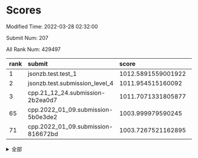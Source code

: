 # Scores

Modified Time: 2022-03-28 02:32:00

Submit Num: 207

All Rank Num: 429497

| rank |               submit               |       score        |       sigma        | pk_num |
| :--- | :--------------------------------- | :----------------- | :----------------- | :----- |
| 1    | jsonzb.test.test_1                 | 1012.5891559001922 | 0.800868608226938  | 8301   |
| 2    | jsonzb.test.submission_level_4     | 1011.954515160092  | 0.813582801180281  | 8300   |
| 3    | cpp.21_12_24.submission-2b2ea0d7   | 1011.7071331805877 | 0.7721183840981313 | 8298   |
| 65   | cpp.2022_01_09.submission-5b0e3de2 | 1003.999979590245  | 0.7193401448966588 | 8300   |
| 71   | cpp.2022_01_09.submission-816672bd | 1003.7267521162895 | 0.7235117451909878 | 8299   |


<details>
<summary>全部</summary>

| rank |                 submit                 |       score        |       sigma        | pk_num |
| :--- | :------------------------------------- | :----------------- | :----------------- | :----- |
| 1    | jsonzb.test.test_1                     | 1012.5891559001922 | 0.800868608226938  | 8301   |
| 2    | jsonzb.test.submission_level_4         | 1011.954515160092  | 0.813582801180281  | 8300   |
| 3    | cpp.21_12_24.submission-2b2ea0d7       | 1011.7071331805877 | 0.7721183840981313 | 8298   |
| 4    | gobigger.level_3.submission_level_3_30 | 1011.2699597563467 | 0.784875171502042  | 8303   |
| 5    | gobigger.level_3.submission_level_3_2  | 1011.1828776355322 | 0.7704203325296664 | 8298   |
| 6    | gobigger.level_3.submission_level_3_48 | 1011.0999246919527 | 0.7759590995133829 | 8300   |
| 7    | gobigger.level_3.submission_level_3_33 | 1011.0875440343553 | 0.7718410007655395 | 8295   |
| 8    | gobigger.level_3.submission_level_3_21 | 1011.0715388821866 | 0.7716292907169294 | 8303   |
| 9    | gobigger.level_3.submission_level_3_10 | 1011.0105854109582 | 0.783295026485306  | 8300   |
| 10   | gobigger.level_3.submission_level_3_11 | 1010.9629916402406 | 0.7594887760508482 | 8299   |
| 11   | gobigger.level_3.submission_level_3_42 | 1010.8964472301396 | 0.767009936169655  | 8297   |
| 12   | gobigger.level_3.submission_level_3_22 | 1010.8789907079773 | 0.7946970783038114 | 8304   |
| 13   | gobigger.level_3.submission_level_3_25 | 1010.7055940224287 | 0.7673560943506491 | 8301   |
| 14   | gobigger.level_3.submission_level_3_1  | 1010.6539492051701 | 0.7742731528339268 | 8299   |
| 15   | gobigger.level_3.submission_level_3_44 | 1010.6202105422568 | 0.7612668678154739 | 8298   |
| 16   | gobigger.level_3.submission_level_3_31 | 1010.5738232831267 | 0.7659485029620839 | 8305   |
| 17   | gobigger.level_3.submission_level_3_46 | 1010.5506633828234 | 0.7618693085511388 | 8299   |
| 18   | gobigger.level_3.submission_level_3_24 | 1010.5187568561685 | 0.7581060252373535 | 8301   |
| 19   | gobigger.level_3.submission_level_3_19 | 1010.4398230519524 | 0.7768876681895469 | 8297   |
| 20   | gobigger.level_3.submission_level_3_13 | 1010.4151545788224 | 0.7517476645946604 | 8303   |
| 21   | gobigger.level_3.submission_level_3_0  | 1010.3949264280824 | 0.7720109979529696 | 8294   |
| 22   | gobigger.level_3.submission_level_3_47 | 1010.3830622006369 | 0.755044681872055  | 8305   |
| 23   | gobigger.level_3.submission_level_3_34 | 1010.3633403264665 | 0.7500786870370943 | 8298   |
| 24   | gobigger.level_3.submission_level_3_9  | 1010.3367726769234 | 0.7371525852622353 | 8295   |
| 25   | gobigger.level_3.submission_level_3_32 | 1010.3363055346776 | 0.7555732223058808 | 8299   |
| 26   | gobigger.level_3.submission_level_3_8  | 1010.3040171648813 | 0.7715361377772628 | 8294   |
| 27   | gobigger.level_3.submission_level_3_6  | 1010.2871341894166 | 0.7744539512646896 | 8299   |
| 28   | gobigger.level_3.submission_level_3_28 | 1010.1973807435554 | 0.7408239136905708 | 8294   |
| 29   | gobigger.level_3.submission_level_3_27 | 1010.1640677899512 | 0.7538072792579181 | 8300   |
| 30   | gobigger.level_3.submission_level_3_37 | 1010.1217010426467 | 0.7652358360542321 | 8299   |
| 31   | gobigger.level_3.submission_level_3_17 | 1010.0733670776978 | 0.7506471389114155 | 8299   |
| 32   | gobigger.level_3.submission_level_3_49 | 1009.9659287426736 | 0.7613542515838269 | 8293   |
| 33   | gobigger.level_3.submission_level_3_45 | 1009.9651649430461 | 0.7540359652965907 | 8300   |
| 34   | gobigger.level_3.submission_level_3_16 | 1009.8844338796097 | 0.7581039059451999 | 8301   |
| 35   | gobigger.level_3.submission_level_3_38 | 1009.7632612130117 | 0.7386405988826052 | 8300   |
| 36   | gobigger.level_3.submission_level_3_4  | 1009.6221196442983 | 0.7604604837565279 | 8302   |
| 37   | gobigger.level_3.submission_level_3_43 | 1009.6035935874305 | 0.743768493163312  | 8298   |
| 38   | gobigger.level_3.submission_level_3_20 | 1009.5316254431561 | 0.7553264072490045 | 8302   |
| 39   | gobigger.level_3.submission_level_3_29 | 1009.4508105683927 | 0.7530554929433934 | 8297   |
| 40   | gobigger.level_3.submission_level_3_26 | 1009.3508595182088 | 0.7684675207011961 | 8299   |
| 41   | gobigger.level_3.submission_level_3_39 | 1009.3170724448614 | 0.7405631677428355 | 8300   |
| 42   | gobigger.level_3.submission_level_3_18 | 1009.2197720550286 | 0.7486063646543023 | 8296   |
| 43   | gobigger.level_3.submission_level_3_7  | 1009.2181039880122 | 0.7680150998369282 | 8297   |
| 44   | gobigger.level_3.submission_level_3_36 | 1009.1761192239375 | 0.739632024125676  | 8296   |
| 45   | gobigger.level_3.submission_level_3_5  | 1009.1597014498213 | 0.7455222719341181 | 8301   |
| 46   | gobigger.level_3.submission_level_3_15 | 1009.0609444073109 | 0.7420011488583531 | 8300   |
| 47   | gobigger.level_3.submission_level_3_41 | 1008.7972929733099 | 0.7327954935805584 | 8302   |
| 48   | gobigger.level_3.submission_level_3_40 | 1008.7507692039298 | 0.7571125817726662 | 8301   |
| 49   | gobigger.level_3.submission_level_3_12 | 1008.7026906209709 | 0.7471792997299803 | 8298   |
| 50   | gobigger.level_3.submission_level_3_35 | 1008.6225110405225 | 0.7511253813793607 | 8298   |
| 51   | gobigger.level_3.submission_level_3_14 | 1008.5265181139969 | 0.7404274980129925 | 8294   |
| 52   | gobigger.level_3.submission_level_3_3  | 1008.4921160796081 | 0.7559912127464176 | 8306   |
| 53   | gobigger.level_3.submission_level_3_23 | 1008.274569440242  | 0.7312027350541959 | 8299   |
| 54   | gobigger.level_1.submission_level_1_12 | 1005.2886742278027 | 0.7282960103298094 | 8299   |
| 55   | gobigger.level_1.submission_level_1_8  | 1005.2580655812474 | 0.728562548013307  | 8297   |
| 56   | gobigger.level_1.submission_level_1_36 | 1005.2009218636362 | 0.715773734597245  | 8296   |
| 57   | gobigger.level_1.submission_level_1_1  | 1005.0010709557683 | 0.7272860220909267 | 8301   |
| 58   | gobigger.level_1.submission_level_1_35 | 1004.9183016794087 | 0.7252116344496428 | 8301   |
| 59   | gobigger.level_1.submission_level_1_23 | 1004.7996761249282 | 0.7112891341696269 | 8298   |
| 60   | gobigger.level_1.submission_level_1_41 | 1004.6242755112478 | 0.7213578211202398 | 8300   |
| 61   | gobigger.level_1.submission_level_1_22 | 1004.5033343694726 | 0.7142728320047033 | 8302   |
| 62   | gobigger.level_1.submission_level_1_21 | 1004.4176494524645 | 0.7262929377722112 | 8305   |
| 63   | gobigger.level_1.submission_level_1_34 | 1004.1443224497294 | 0.7249493810130547 | 8301   |
| 64   | gobigger.level_1.submission_level_1_25 | 1004.1403910291377 | 0.7059223507179792 | 8304   |
| 65   | cpp.2022_01_09.submission-5b0e3de2     | 1003.999979590245  | 0.7193401448966588 | 8300   |
| 66   | gobigger.level_1.submission_level_1_5  | 1003.9493827081045 | 0.7168547490295574 | 8302   |
| 67   | gobigger.level_1.submission_level_1_7  | 1003.9311100023951 | 0.7118353890982234 | 8297   |
| 68   | gobigger.level_1.submission_level_1_45 | 1003.8290422648032 | 0.7174902511221944 | 8301   |
| 69   | gobigger.level_1.submission_level_1_33 | 1003.7705928245837 | 0.730847769396832  | 8301   |
| 70   | gobigger.level_1.submission_level_1_32 | 1003.7530494536968 | 0.7177824785214297 | 8296   |
| 71   | cpp.2022_01_09.submission-816672bd     | 1003.7267521162895 | 0.7235117451909878 | 8299   |
| 72   | gobigger.level_1.submission_level_1_44 | 1003.7247140658102 | 0.7220151010043758 | 8303   |
| 73   | gobigger.level_1.submission_level_1_3  | 1003.6657560229247 | 0.7148748630291667 | 8300   |
| 74   | gobigger.level_1.submission_level_1_9  | 1003.6007054394305 | 0.7250651251659496 | 8301   |
| 75   | gobigger.level_1.submission_level_1_4  | 1003.5725591709325 | 0.7196663632476104 | 8302   |
| 76   | gobigger.level_1.submission_level_1_24 | 1003.5530144219117 | 0.7209072130188783 | 8297   |
| 77   | gobigger.level_1.submission_level_1_15 | 1003.5171029824243 | 0.7126305221778634 | 8305   |
| 78   | gobigger.level_1.submission_level_1_13 | 1003.4938995093718 | 0.7315276286900266 | 8299   |
| 79   | gobigger.level_1.submission_level_1_37 | 1003.4497010658474 | 0.7184193170637949 | 8295   |
| 80   | gobigger.level_1.submission_level_1_46 | 1003.3184268945624 | 0.7239762727360439 | 8300   |
| 81   | gobigger.level_1.submission_level_1_2  | 1003.301671622555  | 0.7191797989772016 | 8300   |
| 82   | gobigger.level_1.submission_level_1_17 | 1003.2482563851954 | 0.7231449958078343 | 8301   |
| 83   | gobigger.level_1.submission_level_1_10 | 1003.1299305240061 | 0.706507332209503  | 8300   |
| 84   | gobigger.level_1.submission_level_1_47 | 1003.0856665859624 | 0.72234769131912   | 8301   |
| 85   | gobigger.level_1.submission_level_1_14 | 1002.9920433659692 | 0.7096507661516788 | 8298   |
| 86   | gobigger.level_1.submission_level_1_30 | 1002.9915600682158 | 0.714077264245046  | 8299   |
| 87   | gobigger.level_1.submission_level_1_18 | 1002.971326437949  | 0.7132000152592349 | 8300   |
| 88   | gobigger.level_1.submission_level_1_39 | 1002.9448524229131 | 0.7077032589577978 | 8297   |
| 89   | gobigger.level_1.submission_level_1_28 | 1002.8253077133988 | 0.7048409070900727 | 8301   |
| 90   | gobigger.level_1.submission_level_1_29 | 1002.8102138457226 | 0.7162300879123323 | 8302   |
| 91   | gobigger.level_1.submission_level_1_20 | 1002.7448620137293 | 0.7216735525537722 | 8299   |
| 92   | gobigger.level_1.submission_level_1_27 | 1002.74353587196   | 0.7129269233707406 | 8298   |
| 93   | gobigger.level_1.submission_level_1_11 | 1002.6835448307728 | 0.727286816680952  | 8293   |
| 94   | gobigger.level_1.submission_level_1_49 | 1002.6501845294656 | 0.7082625623861192 | 8298   |
| 95   | gobigger.level_1.submission_level_1_38 | 1002.6217693247074 | 0.7192388001510844 | 8298   |
| 96   | gobigger.level_1.submission_level_1_31 | 1002.6129302955272 | 0.7045181320342275 | 8300   |
| 97   | gobigger.level_1.submission_level_1_0  | 1002.5291866077533 | 0.7186867070653497 | 8298   |
| 98   | gobigger.level_1.submission_level_1_6  | 1002.4891592639532 | 0.7184371521435376 | 8299   |
| 99   | gobigger.level_1.submission_level_1_40 | 1002.4463755325363 | 0.7111121561686893 | 8298   |
| 100  | gobigger.level_1.submission_level_1_48 | 1002.3183898729675 | 0.7113325969164958 | 8298   |
| 101  | gobigger.level_1.submission_level_1_16 | 1002.2109349309079 | 0.7149037036716657 | 8298   |
| 102  | gobigger.level_1.submission_level_1_43 | 1002.0926227167878 | 0.723505560720847  | 8296   |
| 103  | gobigger.level_1.submission_level_1_42 | 1001.7040573395359 | 0.7106789920611588 | 8299   |
| 104  | gobigger.level_1.submission_level_1_19 | 1001.6975161372154 | 0.7077091072121037 | 8299   |
| 105  | gobigger.level_1.submission_level_1_26 | 1001.0151523657586 | 0.7099171341787833 | 8295   |
| 106  | gobigger.random.submission_random_8    | 997.909005987411   | 0.7124669170994221 | 8301   |
| 107  | gobigger.random.submission_random_16   | 997.1331016989149  | 0.7080978820583496 | 8300   |
| 108  | gobigger.random.submission_random_41   | 997.0959915886211  | 0.6971993825734931 | 8294   |
| 109  | gobigger.random.submission_random_45   | 997.0548563723498  | 0.7093068303473362 | 8300   |
| 110  | gobigger.random.submission_random_28   | 997.0454762554646  | 0.6994861613886717 | 8298   |
| 111  | gobigger.random.submission_random_9    | 997.0268032491788  | 0.7128438270482865 | 8301   |
| 112  | gobigger.random.submission_random_7    | 997.0064512264926  | 0.7063978339417308 | 8302   |
| 113  | gobigger.random.submission_random_44   | 996.9335798909736  | 0.7129128166325512 | 8302   |
| 114  | gobigger.random.submission_random_34   | 996.834787102859   | 0.7201054131941406 | 8297   |
| 115  | gobigger.random.submission_random_12   | 996.8171358523163  | 0.7111011889377897 | 8293   |
| 116  | gobigger.random.submission_random_39   | 996.779776417599   | 0.7038209232579766 | 8301   |
| 117  | gobigger.random.submission_random_27   | 996.7488982274795  | 0.7103240774226263 | 8299   |
| 118  | gobigger.random.submission_random_49   | 996.6741144343036  | 0.7029562528290008 | 8300   |
| 119  | gobigger.random.submission_random_6    | 996.4537123312672  | 0.7096898706530644 | 8302   |
| 120  | gobigger.random.submission_random_0    | 996.3132797272245  | 0.7081291659562974 | 8298   |
| 121  | gobigger.random.submission_random_10   | 996.306842434033   | 0.7141304911121921 | 8306   |
| 122  | gobigger.random.submission_random_4    | 996.2603891759269  | 0.7047051946237982 | 8300   |
| 123  | gobigger.random.submission_random_26   | 996.2200715892934  | 0.7187507265847384 | 8299   |
| 124  | gobigger.random.submission_random_42   | 996.1799768555564  | 0.7020359076986454 | 8300   |
| 125  | gobigger.random.submission_random_30   | 996.1544191116724  | 0.717717670979228  | 8298   |
| 126  | gobigger.random.submission_random_14   | 996.1441154141249  | 0.714895698897933  | 8304   |
| 127  | gobigger.random.submission_random_20   | 996.1167044458617  | 0.7040840661323231 | 8297   |
| 128  | gobigger.random.submission_random_17   | 996.0912089980372  | 0.7007421521264764 | 8303   |
| 129  | gobigger.random.submission_random_19   | 996.0823136413212  | 0.7157490829539693 | 8302   |
| 130  | gobigger.random.submission_random_21   | 996.0047730613725  | 0.7095238502682534 | 8298   |
| 131  | gobigger.random.submission_random_13   | 995.958767461205   | 0.7077823244263731 | 8304   |
| 132  | gobigger.random.submission_random_38   | 995.8907625623956  | 0.7013492069192278 | 8297   |
| 133  | gobigger.random.submission_random_35   | 995.888235484307   | 0.6950810688501746 | 8298   |
| 134  | gobigger.random.submission_random_33   | 995.782051995055   | 0.7274608225956315 | 8303   |
| 135  | gobigger.random.submission_random_31   | 995.7601792245807  | 0.7129159449255442 | 8301   |
| 136  | gobigger.random.submission_random_48   | 995.7421011362999  | 0.7160705586648105 | 8298   |
| 137  | gobigger.random.submission_random_11   | 995.6422168187615  | 0.7025837176934845 | 8294   |
| 138  | gobigger.random.submission_random_36   | 995.60248326286    | 0.7198798647358958 | 8295   |
| 139  | gobigger.random.submission_random_25   | 995.5435895540651  | 0.7406571846340758 | 8300   |
| 140  | gobigger.random.submission_random_46   | 995.5399078166608  | 0.7051079884503682 | 8298   |
| 141  | gobigger.random.submission_random_18   | 995.4261855520627  | 0.7241207358378338 | 8301   |
| 142  | gobigger.random.submission_random_37   | 995.364819262907   | 0.6907093226320083 | 8299   |
| 143  | gobigger.random.submission_random_23   | 995.3551027341492  | 0.6949622788558262 | 8299   |
| 144  | gobigger.random.submission_random_43   | 995.2584155966944  | 0.7079549429511078 | 8304   |
| 145  | gobigger.random.submission_random_2    | 995.1985473688753  | 0.7131669481820583 | 8302   |
| 146  | gobigger.random.submission_random_5    | 995.1534372754022  | 0.7123928211916392 | 8297   |
| 147  | gobigger.random.submission_random_29   | 995.0623394932263  | 0.723701202044737  | 8296   |
| 148  | gobigger.random.submission_random_32   | 995.0270485474922  | 0.7133558923642431 | 8295   |
| 149  | gobigger.random.submission_random_15   | 994.9686168048487  | 0.7177488602368507 | 8299   |
| 150  | gobigger.random.submission_random_47   | 994.8456119512759  | 0.7015815236029052 | 8303   |
| 151  | gobigger.random.submission_random_24   | 994.817478514095   | 0.726258697996352  | 8303   |
| 152  | gobigger.random.submission_random_40   | 994.6155899628772  | 0.7175447883547308 | 8300   |
| 153  | gobigger.random.submission_random_3    | 994.5504426162302  | 0.7261768633605743 | 8300   |
| 154  | gobigger.random.submission_random_22   | 994.4860721080864  | 0.7312482586125585 | 8301   |
| 155  | gobigger.random.submission_random_1    | 994.3829732848195  | 0.7224430227594664 | 8297   |
| 156  | gobigger.level_2.submission_level_2_12 | 994.1773337755185  | 0.7441583802462217 | 8296   |
| 157  | gobigger.level_2.submission_level_2_27 | 994.172199376318   | 0.7200341315968916 | 8296   |
| 158  | gobigger.level_2.submission_level_2_43 | 993.9995479560276  | 0.7170309551828759 | 8305   |
| 159  | gobigger.level_2.submission_level_2_19 | 993.8490863421282  | 0.747107392760453  | 8303   |
| 160  | gobigger.level_2.submission_level_2_6  | 993.7119136372511  | 0.7494186000301188 | 8295   |
| 161  | gobigger.level_2.submission_level_2_2  | 993.6314740096531  | 0.7339372422553614 | 8301   |
| 162  | gobigger.level_2.submission_level_2_46 | 993.5314721426264  | 0.7207414615019928 | 8302   |
| 163  | gobigger.level_2.submission_level_2_36 | 993.5058419641387  | 0.7351616839142684 | 8301   |
| 164  | gobigger.level_2.submission_level_2_30 | 993.3820788509382  | 0.7459296126380442 | 8302   |
| 165  | gobigger.level_2.submission_level_2_29 | 993.303142678478   | 0.7400364678446327 | 8299   |
| 166  | gobigger.level_2.submission_level_2_8  | 993.1793010760839  | 0.7381578259945433 | 8302   |
| 167  | gobigger.level_2.submission_level_2_25 | 993.0328450221523  | 0.7320235859378522 | 8300   |
| 168  | gobigger.level_2.submission_level_2_5  | 992.9759566597073  | 0.733574708757098  | 8301   |
| 169  | gobigger.level_2.submission_level_2_38 | 992.9638740547423  | 0.7420035860329454 | 8299   |
| 170  | gobigger.level_2.submission_level_2_1  | 992.962174409104   | 0.7488544230246724 | 8299   |
| 171  | gobigger.level_2.submission_level_2_28 | 992.9077313226782  | 0.7412072354645614 | 8295   |
| 172  | gobigger.level_2.submission_level_2_9  | 992.8662388508267  | 0.7196277790364731 | 8305   |
| 173  | gobigger.level_2.submission_level_2_33 | 992.8575696276523  | 0.7405832302626273 | 8299   |
| 174  | gobigger.level_2.submission_level_2_45 | 992.7998134314023  | 0.747352702527684  | 8300   |
| 175  | gobigger.level_2.submission_level_2_44 | 992.6462526588906  | 0.7266119605453686 | 8299   |
| 176  | gobigger.level_2.submission_level_2_31 | 992.6094894947331  | 0.7350917174634221 | 8293   |
| 177  | gobigger.level_2.submission_level_2_49 | 992.5613794489024  | 0.7476517286805006 | 8296   |
| 178  | gobigger.level_2.submission_level_2_16 | 992.271277936764   | 0.744236879966533  | 8300   |
| 179  | gobigger.level_2.submission_level_2_37 | 992.2535343462822  | 0.7400231347346458 | 8298   |
| 180  | gobigger.level_2.submission_level_2_32 | 992.2481962131317  | 0.732196323333063  | 8299   |
| 181  | gobigger.level_2.submission_level_2_10 | 992.2414731396336  | 0.7390315329305372 | 8299   |
| 182  | gobigger.level_2.submission_level_2_3  | 992.1606949108923  | 0.7575859356945761 | 8301   |
| 183  | gobigger.level_2.submission_level_2_42 | 992.0362728575773  | 0.738678719881746  | 8301   |
| 184  | gobigger.level_2.submission_level_2_13 | 991.9219162322063  | 0.7726236271454658 | 8305   |
| 185  | gobigger.level_2.submission_level_2_22 | 991.8058883271417  | 0.7676649205266662 | 8299   |
| 186  | gobigger.level_2.submission_level_2_18 | 991.7937229989769  | 0.7366802282795376 | 8299   |
| 187  | gobigger.level_2.submission_level_2_21 | 991.7757922131403  | 0.7726426564235424 | 8303   |
| 188  | gobigger.level_2.submission_level_2_48 | 991.7711484967134  | 0.7462754575399373 | 8299   |
| 189  | gobigger.level_2.submission_level_2_17 | 991.7457778327359  | 0.7370314878248267 | 8296   |
| 190  | gobigger.level_2.submission_level_2_4  | 991.6741564672744  | 0.7481993502969252 | 8300   |
| 191  | gobigger.level_2.submission_level_2_20 | 991.5851289276177  | 0.7472350544660527 | 8298   |
| 192  | gobigger.level_2.submission_level_2_39 | 991.5502154755312  | 0.7358840105899315 | 8301   |
| 193  | gobigger.level_2.submission_level_2_15 | 991.1851939308777  | 0.7521721529751993 | 8307   |
| 194  | gobigger.level_2.submission_level_2_34 | 991.1530130183288  | 0.7621080024142609 | 8302   |
| 195  | gobigger.level_2.submission_level_2_0  | 991.1264316971411  | 0.7712296571337807 | 8302   |
| 196  | gobigger.level_2.submission_level_2_24 | 991.0295485498375  | 0.7750501107078898 | 8301   |
| 197  | gobigger.level_2.submission_level_2_23 | 991.0031730235511  | 0.7736437663075577 | 8300   |
| 198  | gobigger.level_2.submission_level_2_41 | 990.9876968667401  | 0.764064753577998  | 8295   |
| 199  | gobigger.level_2.submission_level_2_35 | 990.9464462200771  | 0.7611814496210467 | 8297   |
| 200  | gobigger.level_2.submission_level_2_47 | 990.9250440145274  | 0.7436960191485874 | 8298   |
| 201  | gobigger.level_2.submission_level_2_26 | 990.8603367812686  | 0.7690689734324203 | 8299   |
| 202  | gobigger.level_2.submission_level_2_7  | 990.7171639172125  | 0.7612027768446522 | 8303   |
| 203  | gobigger.level_2.submission_level_2_11 | 990.3785339218024  | 0.7639364568481943 | 8295   |
| 204  | gobigger.level_2.submission_level_2_40 | 989.972317445511   | 0.7724888369390613 | 8303   |
| 205  | gobigger.level_2.submission_level_2_14 | 989.6598481445669  | 0.7625030486128246 | 8299   |
| 206  | gobigger.none.submission_none_0        | 978.1347429297217  | 1.3776417578505848 | 8299   |
| 207  | gobigger.none.submission_none_1        | 975.4771823684374  | 1.5421296390472032 | 8302   |

</details>